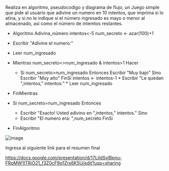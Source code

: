 Realiza en algoritmo, pseudocodigo y diagrama de flujo, un Juego simple que pide al usuario que adivine un numero en 10 intentos, que imprima si lo atina, y si no le indique si el número ingresado es mayo o menor al almacenado, así como el número de intemtos restantes.

* Algoritmo Adivina_número
	intentos<-5
    num_secreto <- azar(100)+1
    
* Escribir "Adivine el numero:"
* Leer num_ingresado
* Mientras num_secreto<>num_ingresado & intentos>1 Hacer
     *  Si num_secreto>num_ingresado Entonces
            Escribir "Muy bajo"
        Sino 
            Escribir "Muy alto"
        FinSi
        intentos <- intentos-1
      * Escribir "Le quedan ",intentos," intentos:"
      * Leer num_ingresado
 * FinMientras
    
  * Si num_secreto=num_ingresado Entonces
     *  Escribir "Exacto! Usted adivino en ",intentos," intentos."
    Sino
     *  Escribir "El numero era: ",num_secreto
    FinSi
  * FinAlgoritmo

![image](https://user-images.githubusercontent.com/101481300/161402865-1faf49b0-e09f-4c05-9227-5e2ba1823339.png)



Ingresa al siguiente link para el resumen final

https://docs.google.com/presentation/d/17LildSvlBpnu-FRpMW1ITRiO21_f3Z0cF9q1Zrs6K5U/edit?usp=sharing
